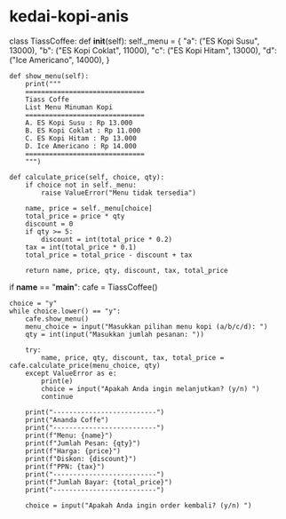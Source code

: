# kedai-kopi-anis
class TiassCoffee:
    def __init__(self):
        self._menu = {
            "a": ("ES Kopi Susu", 13000),
            "b": ("ES Kopi Coklat", 11000),
            "c": ("ES Kopi Hitam", 13000),
            "d": ("Ice Americano", 14000),
        }

    def show_menu(self):
        print("""
        ==============================
        Tiass Coffe
        List Menu Minuman Kopi
        ==============================
        A. ES Kopi Susu : Rp 13.000
        B. ES Kopi Coklat : Rp 11.000
        C. ES Kopi Hitam : Rp 13.000
        D. Ice Americano : Rp 14.000
        ==============================
        """)

    def calculate_price(self, choice, qty):
        if choice not in self._menu:
            raise ValueError("Menu tidak tersedia")

        name, price = self._menu[choice]
        total_price = price * qty
        discount = 0
        if qty >= 5:
            discount = int(total_price * 0.2)
        tax = int(total_price * 0.1)
        total_price = total_price - discount + tax

        return name, price, qty, discount, tax, total_price

if __name__ == "__main__":
    cafe = TiassCoffee()

    choice = "y"
    while choice.lower() == "y":
        cafe.show_menu()
        menu_choice = input("Masukkan pilihan menu kopi (a/b/c/d): ")
        qty = int(input("Masukkan jumlah pesanan: "))

        try:
            name, price, qty, discount, tax, total_price = cafe.calculate_price(menu_choice, qty)
        except ValueError as e:
            print(e)
            choice = input("Apakah Anda ingin melanjutkan? (y/n) ")
            continue

        print("--------------------------")
        print("Ananda Coffe")
        print("--------------------------")
        print(f"Menu: {name}")
        print(f"Jumlah Pesan: {qty}")
        print(f"Harga: {price}")
        print(f"Diskon: {discount}")
        print(f"PPN: {tax}")
        print("--------------------------")
        print(f"Jumlah Bayar: {total_price}")
        print("--------------------------")

        choice = input("Apakah Anda ingin order kembali? (y/n) ")

